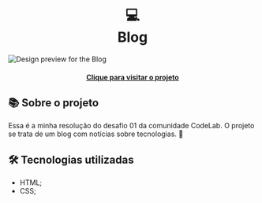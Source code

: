 <h1 align="center">
  💻<br>Blog
</h1>

![Design preview for the Blog](https://github.com/user-attachments/assets/fdc26951-4371-4454-a854-52a143bc5efc)

<h4 align="center"><a href="https://blog-codelab.netlify.app/">Clique para visitar o projeto</a></h4>

## 📚 Sobre o projeto

Essa é a minha resolução do desafio 01 da comunidade CodeLab. O projeto se trata de um blog com notícias sobre tecnologias. 🚀

## 🛠️ Tecnologias utilizadas

- HTML;
- CSS;
